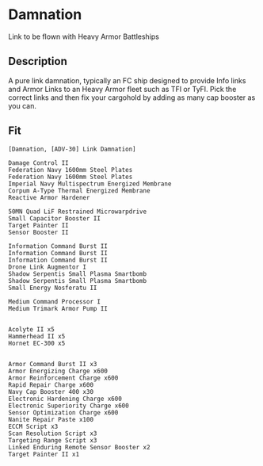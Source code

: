# Damnation

Link to be flown with Heavy Armor Battleships

## Description

A pure link damnation, typically an FC ship designed to provide Info links
and Armor Links to an Heavy Armor fleet such as TFI or TyFI. Pick the correct
links and then fix your cargohold by adding as many cap booster as you can.

## Fit

```
[Damnation, [ADV-30] Link Damnation]

Damage Control II
Federation Navy 1600mm Steel Plates
Federation Navy 1600mm Steel Plates
Imperial Navy Multispectrum Energized Membrane
Corpum A-Type Thermal Energized Membrane
Reactive Armor Hardener

50MN Quad LiF Restrained Microwarpdrive
Small Capacitor Booster II
Target Painter II
Sensor Booster II

Information Command Burst II
Information Command Burst II
Information Command Burst II
Drone Link Augmentor I
Shadow Serpentis Small Plasma Smartbomb
Shadow Serpentis Small Plasma Smartbomb
Small Energy Nosferatu II

Medium Command Processor I
Medium Trimark Armor Pump II


Acolyte II x5
Hammerhead II x5
Hornet EC-300 x5


Armor Command Burst II x3
Armor Energizing Charge x600
Armor Reinforcement Charge x600
Rapid Repair Charge x600
Navy Cap Booster 400 x30
Electronic Hardening Charge x600
Electronic Superiority Charge x600
Sensor Optimization Charge x600
Nanite Repair Paste x100
ECCM Script x3
Scan Resolution Script x3
Targeting Range Script x3
Linked Enduring Remote Sensor Booster x2
Target Painter II x1
```